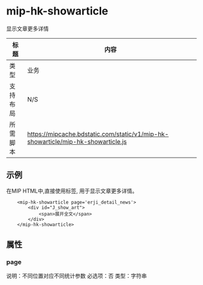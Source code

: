 ﻿# mip-hk-showarticle

显示文章更多详情

|标题|内容|
|---|---|
|类型|业务|
|支持布局|N/S|
|所需脚本|https://mipcache.bdstatic.com/static/v1/mip-hk-showarticle/mip-hk-showarticle.js|

## 示例

在MIP HTML中,直接使用标签, 用于显示文章更多详情。

```
    <mip-hk-showarticle page='erji_detail_news'>
        <div id="J_show_art">
            <span>展开全文</span>
        </div>
    </mip-hk-showarticle>
```
## 属性

### page

说明：不同位置对应不同统计参数
必选项：否
类型：字符串
